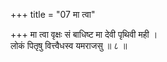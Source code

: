 +++
title = "07 मा त्वा"

+++
मा त्वा वृक्षः सं बाधिष्ट मा देवी पृथिवी मही ।  
लोकं पितृषु वित्त्वैधस्व यमराजसु ॥ ८ ॥